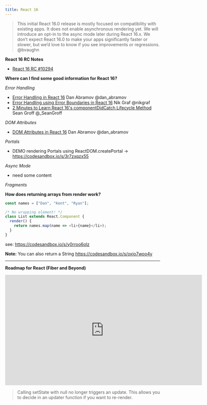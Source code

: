 ```yaml
---
title: React 16
---
```



> This initial React 16.0 release is mostly focused on compatibility with existing apps. It does not enable asynchronous rendering yet. We will introduce an opt-in to the async mode later during React 16.x. We don’t expect React 16.0 to make your apps significantly faster or slower, but we’d love to know if you see improvements or regressions. @bvaughn

**React 16 RC Notes**
* [React 16 RC #10294](https://github.com/facebook/react/issues/10294)

**Where can I find some good information for React 16?**

*Error Handling*
* [Error Handling in React 16](https://facebook.github.io/react/blog/2017/07/26/error-handling-in-react-16.html) Dan Abramov @dan_abramov
* [Error Handling using Error Boundaries in React 16](https://egghead.io/lessons/react-error-handling-using-error-boundaries-in-react-16) Nik Graf @nikgraf
* [2 Minutes to Learn React 16's componentDidCatch Lifecycle Method](https://medium.com/@sgroff04/2-minutes-to-learn-react-16s-componentdidcatch-lifecycle-method-d1a69a1f753) Sean Groff @_SeanGroff

*DOM Attributes*
* [DOM Attributes in React 16](https://facebook.github.io/react/blog/2017/09/08/dom-attributes-in-react-16.html) Dan Abramov @dan_abramov

*Portals*
* DEMO rendering Portals using ReactDOM.createPortal -> https://codesandbox.io/s/3r7zxqzx55

*Async Mode*
* need some content


*Fragments*

**How does returning arrays from render work?**

```javascript
const names = ["Dan", "Kent", "Ryan"];

/* No wrapping element! */
class List extends React.Component {
  render() {
    return names.map(name => <li>{name}</li>);
  }
}
```

see: https://codesandbox.io/s/y0rroo6olz

**Note:** You can also return a String https://codesandbox.io/s/oxjo7woo4y

<hr>


**Roadmap for React (Fiber and Beyond)**
<iframe width="640" height="360" src="https://www.youtube.com/embed/QW5TE4vrklU" frameborder="0" allowfullscreen></iframe>

>Calling setState with null no longer triggers an update. This allows you to decide in an updater function if you want to re-render.
